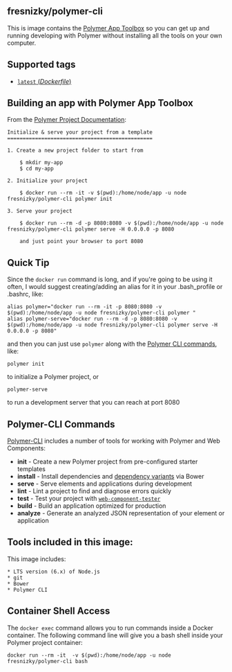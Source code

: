 ## fresnizky/polymer-cli
This is image contains the [Polymer App Toolbox](https://www.polymer-project.org/2.0/toolbox/) so you can get up and running developing with Polymer without installing all the tools on your own computer.

## Supported tags

-	[`latest` (*Dockerfile*)](https://github.com/fresnizky/docker-polymer-cli/blob/master/Dockerfile)

## Building an app with Polymer App Toolbox

From the [Polymer Project Documentation](https://www.polymer-project.org/2.0/start/index):

	Initialize & serve your project from a template
	===============================================

	1. Create a new project folder to start from

		$ mkdir my-app
		$ cd my-app

	2. Initialize your project

		$ docker run --rm -it -v $(pwd):/home/node/app -u node fresnizky/polymer-cli polymer init

	3. Serve your project

		$ docker run --rm -d -p 8080:8080 -v $(pwd):/home/node/app -u node fresnizky/polymer-cli polymer serve -H 0.0.0.0 -p 8080

		and just point your browser to port 8080

## Quick Tip

Since the `docker run` command is long, and if you're going to be using it often, I would suggest creating/adding an alias for it in your .bash_profile or .bashrc, like:

```console
alias polymer="docker run --rm -it -p 8080:8080 -v $(pwd):/home/node/app -u node fresnizky/polymer-cli polymer "
alias polymer-serve="docker run --rm -d -p 8080:8080 -v $(pwd):/home/node/app -u node fresnizky/polymer-cli polymer serve -H 0.0.0.0 -p 8080"
```

and then you can just use `polymer` along with the [Polymer CLI commands](https://github.com/Polymer/polymer-cli), like:

```console
polymer init
```
to initialize a Polymer project, or

```console
polymer-serve
```
to run a development server that you can reach at port 8080

## Polymer-CLI Commands

[Polymer-CLI](https://github.com/Polymer/polymer-cli) includes a number of tools for working with Polymer and Web Components:

  - **init** - Create a new Polymer project from pre-configured starter templates
  - **install** - Install dependencies and [dependency variants](https://www.polymer-project.org/2.0/docs/glossary#dependency-variants) via Bower
  - **serve**	- Serve elements and applications during development
  - **lint** - Lint a project to find and diagnose errors quickly
  - **test** - Test your project with [`web-component-tester`](https://github.com/Polymer/web-component-tester/)
  - **build**	- Build an application optimized for production
  - **analyze** - Generate an analyzed JSON representation of your element or application


## Tools included in this image:

This image includes:

	* LTS version (6.x) of Node.js
	* git
	* Bower
	* Polymer CLI

## Container Shell Access

The `docker exec` command allows you to run commands inside a Docker container. The following command line will give you a bash shell inside your Polymer project container:

```console
docker run --rm -it  -v $(pwd):/home/node/app -u node fresnizky/polymer-cli bash
```
